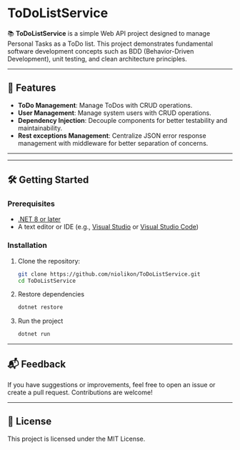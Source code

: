 # ToDoListService
📚 **ToDoListService** is a simple Web API project designed to manage Personal Tasks as a ToDo list.
This project demonstrates fundamental software development concepts such as BDD (Behavior-Driven Development), unit testing, and clean architecture principles.

---

## 🚀 Features

- **ToDo Management**: Manage ToDos with CRUD operations.
- **User Management**: Manage system users with CRUD operations.
- **Dependency Injection**: Decouple components for better testability and maintainability.
- **Rest exceptions Management**: Centralize JSON error response management with middleware for better separation of concerns.

---

---

## 🛠️ Getting Started

### Prerequisites

- [.NET 8 or later](https://dotnet.microsoft.com/download)
- A text editor or IDE (e.g., [Visual Studio](https://visualstudio.microsoft.com/) or [Visual Studio Code](https://code.visualstudio.com/))

### Installation

1. Clone the repository:
   ```bash
   git clone https://github.com/niolikon/ToDoListService.git
   cd ToDoListService
   ```
   
2. Restore dependencies
   ```bash
   dotnet restore
   ```
   
4. Run the project
   ```bash
   dotnet run
   ```

---

## 📬 Feedback

If you have suggestions or improvements, feel free to open an issue or create a pull request. Contributions are welcome!

---

## 📝 License

This project is licensed under the MIT License.